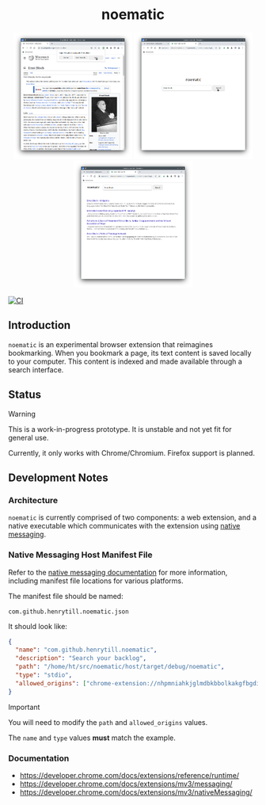 <h1 align="center">noematic</h1>

<p align="center">
  <img src="doc/popup.png" width="240" />
  <img src="doc/search.png" width="240" />
  <img src="doc/results.png" width="240" />
</p>

[![CI](https://github.com/henrytill/noematic/actions/workflows/ci.yml/badge.svg)](https://github.com/henrytill/noematic/actions/workflows/ci.yml)

## Introduction

`noematic` is an experimental browser extension that reimagines bookmarking. When you bookmark a page, its text content is saved locally to your computer. This content is indexed and made available through a search interface.

## Status

> [!WARNING]
> This is a work-in-progress prototype. It is unstable and not yet fit for general use.

Currently, it only works with Chrome/Chromium. Firefox support is planned.

## Development Notes

### Architecture

`noematic` is currently comprised of two components: a web extension, and a native executable which communicates with the extension using [native messaging](https://developer.chrome.com/docs/extensions/mv3/nativeMessaging/).

### Native Messaging Host Manifest File

Refer to the [native messaging documentation](https://developer.chrome.com/docs/extensions/mv3/nativeMessaging/) for more information, including manifest file locations for various platforms.

The manifest file should be named:

```
com.github.henrytill.noematic.json
```

It should look like:

```json
{
  "name": "com.github.henrytill.noematic",
  "description": "Search your backlog",
  "path": "/home/ht/src/noematic/host/target/debug/noematic",
  "type": "stdio",
  "allowed_origins": ["chrome-extension://nhpmniahkjglmdbkbbolkakgfbgdiplj/"]
}
```

> [!IMPORTANT]
> You will need to modify the `path` and `allowed_origins` values.
>
> The `name` and `type` values **must** match the example.

### Documentation

- <https://developer.chrome.com/docs/extensions/reference/runtime/>
- <https://developer.chrome.com/docs/extensions/mv3/messaging/>
- <https://developer.chrome.com/docs/extensions/mv3/nativeMessaging/>
